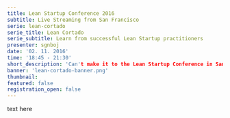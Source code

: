 ```yaml
---
title: Lean Startup Conference 2016
subtitle: Live Streaming from San Francisco
serie: lean-cortado
serie_title: Lean Cortado
serie_subtitle: Learn from successful Lean Startup practitioners
presenter: sgnboj
date: '02. 11. 2016'
time: '18:45 - 21:30'
short_description: 'Can't make it to the Lean Startup Conference in San Francisco? Come, join us for the live streaming! Coffee and tea will be served, otherwise BYOB. Note: Due to the 9 hour time difference we can stream only the morning session.'
banner: 'lean-cortado-banner.png'
thumbnail:
featured: false
registration_open: false
---
```

text here
